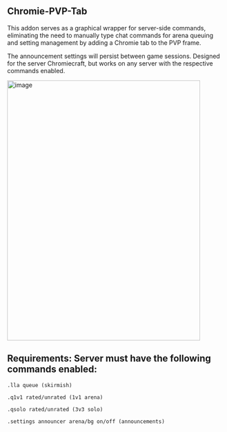 ## Chromie-PVP-Tab

This addon serves as a graphical wrapper for server-side commands, eliminating the need to manually type chat commands for arena queuing and setting management by adding a Chromie tab to the PVP frame.  

The announcement settings will persist between game sessions. Designed for the server Chromiecraft, but works on any server with the respective commands enabled.

<img width="447" height="603" alt="image" src="https://github.com/user-attachments/assets/f11302f0-361b-4a22-96a5-93e391add1d2" />

## Requirements: Server must have the following commands enabled:

```.lla queue (skirmish)```

```.q1v1 rated/unrated (1v1 arena)```

```.qsolo rated/unrated (3v3 solo)```

```.settings announcer arena/bg on/off (announcements)```


